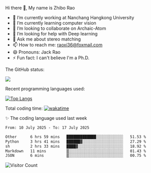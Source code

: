 Hi there 👋, My name is Zhibo Rao
- 🔭 I’m currently working at Nanchang Hangkong University
- 🌱 I’m currently learning computer vision
- 👯 I’m looking to collaborate on Archaic-Atom
- 🤔 I’m looking for help with Deep learning
- 💬 Ask me about stereo matching
- 📫 How to reach me: raoxi36@foxmail.com
- 😄 Pronouns: Jack Rao
- ⚡ Fun fact: I can't believe I'm a Ph.D.

The GitHub status:

![](https://github-readme-stats.vercel.app/api?username=ZhiboRao)

Recent programming languages used:

[![Top Langs](https://github-readme-stats.vercel.app/api/top-langs/?username=ZhiboRao&layout=compact)](https://github.com/anuraghazra/github-readme-stats)

Total coding time: [![wakatime](https://wakatime.com/badge/user/51ec5ec7-4742-4243-9eea-732ade32c0b7.svg)](https://wakatime.com/@51ec5ec7-4742-4243-9eea-732ade32c0b7)

✨ The coding language used last week 
<!--START_SECTION:waka-->

```txt
From: 10 July 2025 - To: 17 July 2025

Other      6 hrs 59 mins   █████████████░░░░░░░░░░░░   51.53 %
Python     3 hrs 41 mins   ██████▓░░░░░░░░░░░░░░░░░░   27.29 %
sh         2 hrs 33 mins   ████▓░░░░░░░░░░░░░░░░░░░░   18.92 %
Markdown   11 mins         ▒░░░░░░░░░░░░░░░░░░░░░░░░   01.43 %
JSON       6 mins          ▒░░░░░░░░░░░░░░░░░░░░░░░░   00.75 %
```

<!--END_SECTION:waka-->

![Visitor Count](https://profile-counter.glitch.me/Raohaocheng/count.svg)
